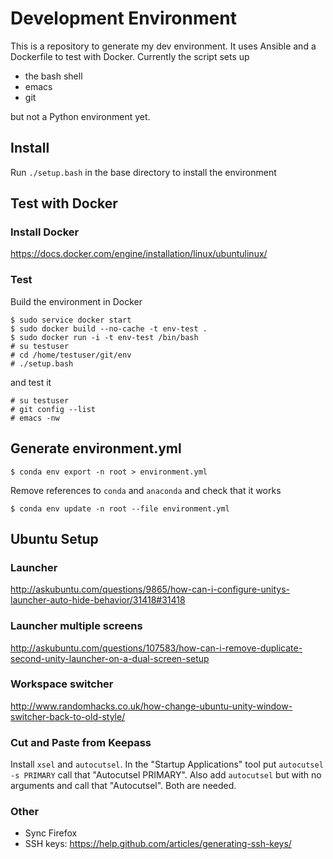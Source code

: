 # Development Environment

This is a repository to generate my dev environment. It uses Ansible and a Dockerfile
to test with Docker. Currently the script sets up

 * the bash shell
 * emacs
 * git

but not a Python environment yet.

## Install

Run `./setup.bash` in the base directory to install the environment

## Test with Docker

### Install Docker

https://docs.docker.com/engine/installation/linux/ubuntulinux/

### Test

Build the environment in Docker

    $ sudo service docker start
    $ sudo docker build --no-cache -t env-test .
    $ sudo docker run -i -t env-test /bin/bash
    # su testuser
    # cd /home/testuser/git/env
    # ./setup.bash

and test it

    # su testuser
    # git config --list
    # emacs -nw

## Generate environment.yml

    $ conda env export -n root > environment.yml

Remove references to `conda` and `anaconda` and check that it works

    $ conda env update -n root --file environment.yml

## Ubuntu Setup

### Launcher

http://askubuntu.com/questions/9865/how-can-i-configure-unitys-launcher-auto-hide-behavior/31418#31418

### Launcher multiple screens

http://askubuntu.com/questions/107583/how-can-i-remove-duplicate-second-unity-launcher-on-a-dual-screen-setup

### Workspace switcher

http://www.randomhacks.co.uk/how-change-ubuntu-unity-window-switcher-back-to-old-style/

### Cut and Paste from Keepass

Install ```xsel``` and ```autocutsel```. In the "Startup Applications"
tool put ```autocutsel -s PRIMARY``` call that "Autocutsel
PRIMARY". Also add ```autocutsel``` but with no arguments and call
that "Autocutsel". Both are needed.

### Other

 * Sync Firefox
 * SSH keys: https://help.github.com/articles/generating-ssh-keys/
